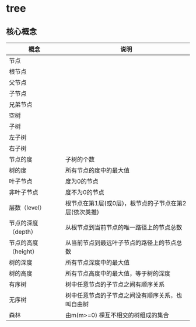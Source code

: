 # tree

## 核心概念

| 概念                 | 说明                                                  |
| -------------------- | ----------------------------------------------------- |
| 节点                 |                                                       |
| 根节点               |                                                       |
| 父节点               |                                                       |
| 子节点               |                                                       |
| 兄弟节点             |                                                       |
| 空树                 |                                                       |
| 子树                 |                                                       |
| 左子树               |                                                       |
| 右子树               |                                                       |
| 节点的度             | 子树的个数                                            |
| 树的度               | 所有节点的度中的最大值                                |
| 叶子节点             | 度为0的节点                                           |
| 非叶子节点           | 度不为0的节点                                         |
| 层数（level）        | 根节点在第1层(或0层)，根节点的子节点在第2层(依次类推) |
| 节点的深度（depth）  | 从根节点到当前节点的唯一路径上的节点总数              |
| 节点的高度（height） | 从当前节点到最远叶子节点的路径上的节点总数            |
| 树的深度             | 所有节点深度中的最大值                                |
| 树的高度             | 所有节点高度中的最大值，等于树的深度                  |
| 有序树               | 树中任意节点的子节点之间有顺序关系                    |
| 无序树               | 树中任意节点的子节点之间没有顺序关系，也叫自由树      |
| 森林                 | 由m(m>=0) 棵互不相交的树组成的集合                    |

